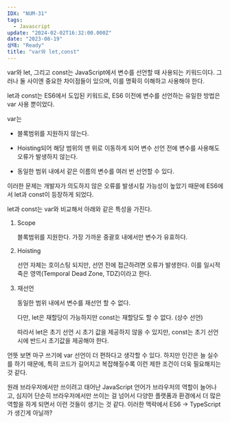 ```yaml
---
IDX: "NUM-31"
tags:
  - Javascript
update: "2024-02-02T16:32:00.000Z"
date: "2023-08-19"
상태: "Ready"
title: "var와 let,const"
---
```

var와 let, 그리고 const는 JavaScript에서 변수를 선언할 때 사용되는 키워드이다. 그러나 둘 사이엔 중요한 차이점들이 있으며, 이를 명확히 이해하고 사용해야 한다. 



let과 const는 ES6에서 도입된 키워드로, ES6 이전에 변수를 선언하는 유일한 방법은 var 사용 뿐이었다. 

var는 

- 블록범위를 지원하지 않는다. 

- Hoisting되어 해당 범위의 맨 위로 이동하게 되어 변수 선언 전에 변수를 사용해도 오류가 발생하지 않는다. 

- 동일한 범위 내에서 같은 이름의 변수를 여러 번 선언할 수 있다. 

이러한 문제는 개발자가 의도하지 않은 오류를 발생시킬 가능성이 높았기 때문에 ES6에서 let과 const이 등장하게 되었다. 

let과 const는 var와 비교해서 아래와 같은 특성을 가진다. 

1. Scope

    블록범위를 지원한다. 가장 가까운 중괄호 내에서만 변수가 유효하다. 

1. Hoisting

    선언 자체는 호이스팅 되지만, 선언 전에 접근하려면 오류가 발생한다. 이를 일시적 죽은 영역(Temporal Dead Zone, TDZ)이라고 한다. 

1. 재선언

    동일한 범위 내에서 변수를 재선언 할 수 없다. 

    다만, let은 재할당이 가능하지만 const는 재할당도 할 수 없다. (상수 선언)

    따라서 let은 초기 선언 시 초기 값을 제공하지 않을 수 있지만, const는 초기 선언시에 반드시 초기값을 제공해야 한다. 



언뜻 보면 마구 쓰기에 var 선언이 더 편하다고 생각할 수 있다. 하지만 인간은 늘 실수를 하기 때문에, 특히 코드가 길어지고 복잡해질수록 이런 제한 조건이 더욱 필요해지는 것 같다. 

원래 브라우저에서만 쓰이려고 태어난 JavaScript 언어가 브라우저의 역할이 늘어나고, 심지어 단순히 브라우저에서만 쓰이는 걸 넘어서 다양한 플랫폼과 환경에서 더 많은 역할을 하게 되면서 이런 것들이 생기는 것 같다. 이러한 맥락에서 ES6 → TypeScript가 생긴게 아닐까?



